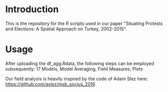 # Introduction
This is the repository for the R scripts used in our paper "Situating Protests and Elections: A Spatial Approach on Turkey, 2002-2015".

# Usage
After uploading the df_agg.Rdata, the following steps can be employed subsequently: 17 Models, Model Averaging, Field Measures, Plots

Our field analysis is heavily inspired by the code of Adam Slez here:  https://github.com/aslez/msb_socius_2016

